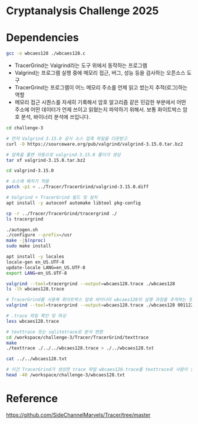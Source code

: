 # Cryptanalysis Challenge 2025

# Dependencies

```bash
gcc -o wbcaes128 ./wbcaes128.c
```

- TracerGrind는 Valgrind라는 도구 위에서 동작하는 프로그램
- Valgrind는 프로그램 실행 중에 메모리 접근, 버그, 성능 등을 검사하는 오픈소스 도구
- TracerGrind는 프로그램이 어느 메모리 주소를 언제 읽고 썼는지 추적(로그)하는 역할
- 메모리 접근 시퀀스를 자세히 기록해서 암호 알고리즘 같은 민감한 부분에서 어떤 주소에 어떤 데이터가 언제 쓰이고 읽혔는지 파악하기 위해서. 보통 화이트박스 암호 분석, 바이너리 분석에 쓰입니다.

```bash
cd challenge-3

# 먼저 Valgrind 3.15.0 공식 소스 압축 파일을 다운받고
curl -O https://sourceware.org/pub/valgrind/valgrind-3.15.0.tar.bz2

# 압축을 풀면 자동으로 valgrind-3.15.0 폴더가 생성
tar xf valgrind-3.15.0.tar.bz2

cd valgrind-3.15.0

# 소스에 패치가 적용
patch -p1 < ../Tracer/TracerGrind/valgrind-3.15.0.diff

# Valgrind + TracerGrind 빌드 및 설치
apt install -y autoconf automake libtool pkg-config

cp -r ../Tracer/TracerGrind/tracergrind ./
ls tracergrind

./autogen.sh
./configure --prefix=/usr
make -j$(nproc)
sudo make install

apt install -y locales
locale-gen en_US.UTF-8
update-locale LANG=en_US.UTF-8
export LANG=en_US.UTF-8
```

```bash
valgrind --tool=tracergrind --output=wbcaes128.trace ./wbcaes128
ls -lh wbcaes128.trace

# TracerGrind를 사용해 화이트박스 암호 바이너리 wbcaes128의 실행 과정을 추적하는 명령어
valgrind --tool=tracergrind --output=wbcaes128.trace ./wbcaes128 00112233445566778899aabbccddeeff

# .trace 파일 확인 및 파싱
less wbcaes128.trace

# texttrace 또는 sqlitetrace로 분석 변환
cd /workspace/challenge-3/Tracer/TracerGrind/texttrace
make
./texttrace ./../../wbcaes128.trace > ./../wbcaes128.txt

cat ../../wbcaes128.txt

# 이건 TracerGrind가 생성한 trace 파일 wbcaes128.trace를 texttrace로 사람이 읽을 수 있는 텍스트 형태로 변환한 결과 일부입니다.
head -40 /workspace/challenge-3/wbcaes128.txt
```

# Reference

https://github.com/SideChannelMarvels/Tracer/tree/master

